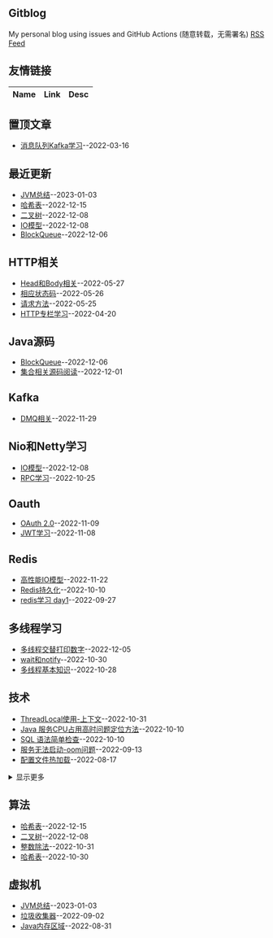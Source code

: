 ## Gitblog
My personal blog using issues and GitHub Actions (随意转载，无需署名)
[RSS Feed](https://raw.githubusercontent.com/maminglang/minglang_blog/master/feed.xml)
## 友情链接
| Name | Link | Desc | 
 | ---- | ---- | ---- |
## 置顶文章
- [消息队列Kafka学习](https://github.com/maminglang/minglang_blog/issues/1)--2022-03-16
## 最近更新
- [JVM总结](https://github.com/maminglang/minglang_blog/issues/35)--2023-01-03
- [哈希表](https://github.com/maminglang/minglang_blog/issues/34)--2022-12-15
- [二叉树](https://github.com/maminglang/minglang_blog/issues/33)--2022-12-08
- [IO模型](https://github.com/maminglang/minglang_blog/issues/32)--2022-12-08
- [BlockQueue](https://github.com/maminglang/minglang_blog/issues/31)--2022-12-06
## HTTP相关
- [Head和Body相关](https://github.com/maminglang/minglang_blog/issues/8)--2022-05-27
- [相应状态码](https://github.com/maminglang/minglang_blog/issues/7)--2022-05-26
- [请求方法](https://github.com/maminglang/minglang_blog/issues/6)--2022-05-25
- [HTTP专栏学习](https://github.com/maminglang/minglang_blog/issues/2)--2022-04-20
## Java源码
- [BlockQueue](https://github.com/maminglang/minglang_blog/issues/31)--2022-12-06
- [集合相关源码阅读](https://github.com/maminglang/minglang_blog/issues/29)--2022-12-01
## Kafka
- [DMQ相关](https://github.com/maminglang/minglang_blog/issues/28)--2022-11-29
## Nio和Netty学习
- [IO模型](https://github.com/maminglang/minglang_blog/issues/32)--2022-12-08
- [RPC学习](https://github.com/maminglang/minglang_blog/issues/18)--2022-10-25
## Oauth
- [OAuth 2.0](https://github.com/maminglang/minglang_blog/issues/25)--2022-11-09
- [JWT学习](https://github.com/maminglang/minglang_blog/issues/24)--2022-11-08
## Redis
- [高性能IO模型](https://github.com/maminglang/minglang_blog/issues/27)--2022-11-22
- [Redis持久化](https://github.com/maminglang/minglang_blog/issues/15)--2022-10-10
- [redis学习 day1](https://github.com/maminglang/minglang_blog/issues/14)--2022-09-27
## 多线程学习
- [多线程交替打印数字](https://github.com/maminglang/minglang_blog/issues/30)--2022-12-05
- [wait和notify](https://github.com/maminglang/minglang_blog/issues/20)--2022-10-30
- [多线程基本知识](https://github.com/maminglang/minglang_blog/issues/19)--2022-10-28
## 技术
- [ThreadLocal使用-上下文](https://github.com/maminglang/minglang_blog/issues/22)--2022-10-31
- [Java 服务CPU占用高时问题定位方法](https://github.com/maminglang/minglang_blog/issues/17)--2022-10-10
- [SQL 语法简单检查](https://github.com/maminglang/minglang_blog/issues/16)--2022-10-10
- [服务无法启动-oom问题](https://github.com/maminglang/minglang_blog/issues/13)--2022-09-13
- [配置文件热加载](https://github.com/maminglang/minglang_blog/issues/10)--2022-08-17
<details><summary>显示更多</summary>

- [记SpringBoot从2.5.8升级到2.6.7遇到的循环依赖问题](https://github.com/maminglang/minglang_blog/issues/9)--2022-06-02
</details>

## 算法
- [哈希表](https://github.com/maminglang/minglang_blog/issues/34)--2022-12-15
- [二叉树](https://github.com/maminglang/minglang_blog/issues/33)--2022-12-08
- [整数除法](https://github.com/maminglang/minglang_blog/issues/23)--2022-10-31
- [哈希表](https://github.com/maminglang/minglang_blog/issues/21)--2022-10-30
## 虚拟机
- [JVM总结](https://github.com/maminglang/minglang_blog/issues/35)--2023-01-03
- [垃圾收集器](https://github.com/maminglang/minglang_blog/issues/12)--2022-09-02
- [Java内存区域](https://github.com/maminglang/minglang_blog/issues/11)--2022-08-31

